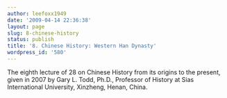 ```yaml
---
author: leefoxx1949
date: '2009-04-14 22:36:38'
layout: page
slug: 8-chinese-history
status: publish
title: '8. Chinese History: Western Han Dynasty'
wordpress_id: '580'
---
```


The eighth lecture of 28 on Chinese History from its origins to the present,
given in 2007 by Gary L. Todd, Ph.D., Professor of History at Sias
International University, Xinzheng, Henan, China.

